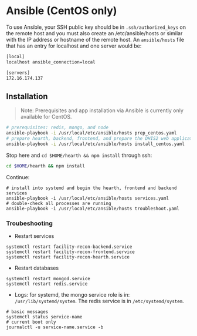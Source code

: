 # Ansible (CentOS only)

To use Ansible, your SSH public key should be in `.ssh/authorized_keys` on the remote host and you must also create an /etc/ansible/hosts or similar with the IP address or hostname of the remote host. An `ansible/hosts` file that has an entry for localhost and one server would be:

```sh
[local]
localhost ansible_connection=local

[servers]
172.16.174.137
```

## Installation

> Note: Prerequisites and app installation via Ansible is currently only available for CentOS.

```sh
# prerequisites: redis, mongo, and node
ansible-playbook -i /usr/local/etc/ansible/hosts prep_centos.yaml
# prepare hearth, backend, frontend, and prepare the DHIS2 web application
ansible-playbook -i /usr/local/etc/ansible/hosts install_centos.yaml
```

Stop here and `cd $HOME/hearth && npm install` through ssh:
```sh
cd $HOME/hearth && npm install
```

Continue:
```
# install into systemd and begin the hearth, frontend and backend services
ansible-playbook -i /usr/local/etc/ansible/hosts services.yaml
# double-check all processes are running
ansible-playbook -i /usr/local/etc/ansible/hosts troubleshoot.yaml
```

### Troubeshooting

* Restart services

```
systemctl restart facility-recon-backend.service
systemctl restart facility-recon-frontend.service
systemctl restart facility-recon-hearth.service
```

* Restart databases
```
systemctl restart mongod.service
systemctl restart redis.service
```

* Logs: for systemd, the mongo service role is in: `/usr/lib/systemd/system`. The redis service is in `/etc/systemd/system`.

```
# basic messages
systemctl status service-name
# current boot only
journalctl -u service-name.service -b
```